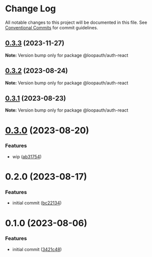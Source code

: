 # Change Log

All notable changes to this project will be documented in this file.
See [Conventional Commits](https://conventionalcommits.org) for commit guidelines.

## [0.3.3](https://github.com/betaly/loopauth-js/compare/@loopauth/auth-react@0.3.2...@loopauth/auth-react@0.3.3) (2023-11-27)

**Note:** Version bump only for package @loopauth/auth-react





## [0.3.2](https://github.com/betaly/loopauth-js/compare/@loopauth/auth-react@0.3.1...@loopauth/auth-react@0.3.2) (2023-08-24)

**Note:** Version bump only for package @loopauth/auth-react





## [0.3.1](https://github.com/betaly/loopauth-js/compare/@loopauth/auth-react@0.3.0...@loopauth/auth-react@0.3.1) (2023-08-23)

**Note:** Version bump only for package @loopauth/auth-react





# [0.3.0](https://github.com/betaly/loopauth-js/compare/@loopauth/auth-react@0.2.0...@loopauth/auth-react@0.3.0) (2023-08-20)


### Features

* wip ([ab31754](https://github.com/betaly/loopauth-js/commit/ab31754ee965c6a2f7bab7299cc84bfcda3175fe))





# 0.2.0 (2023-08-17)


### Features

* initial commit ([bc22134](https://github.com/betaly/loopauth-js/commit/bc221345d4fd004234c6ebbf44f13dc6790a388f))





# 0.1.0 (2023-08-06)


### Features

* initial commit ([3421c48](https://gitr.net/betaly/loopx/commits/3421c48046c094d0f6e1e68a2fbf35b5facd6736))

